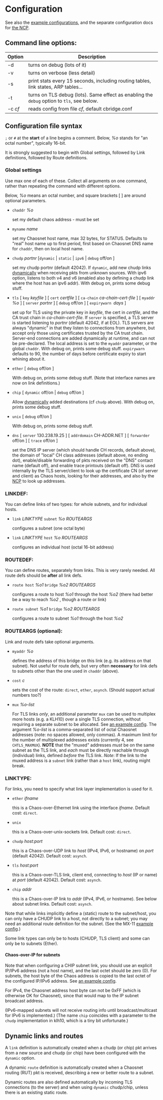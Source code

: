 # Configuration

See also the [example configurations](EXAMPLES.md), and the separate configuration docs for [the NCP](NCP.md).

## Command line options:

| Option | Description |
| --- | --- |
| -d  | turns on debug (lots of it) |
| -v  | turns on verbose (less detail) |
| -s | print stats every 15 seconds, including routing tables, link states, ARP tables...|
| -t  | turns on TLS debug (lots). Same effect as enabling the `debug` option to `tls`, see below. |
| -c *cf* | reads config from file *cf*, default cbridge.conf |

## Configuration file syntax

`;` or `#` at the **start** of a line begins a comment. Below, *%o* stands for "an octal number", typically 16-bit.

It is strongly suggested to begin with Global settings, followed by Link definitions, followed by Route definitions.

### Global settings

Use max one of each of these. Collect all arguments on one command, rather than repeating the command with different options.

Below, *%o* means an octal number, and square brackets [ ] are around optional parameters.

- `chaddr` *%o*

    set my default chaos address - must be set 
- `myname` *name*

	set my Chaosnet host name, max 32 bytes, for STATUS. Defaults to "real" host name up to first period, first based on Chaosnet DNS name for `chaddr`, then on local host name. 
- `chudp` *portnr* [`dynamic` \| `static` \| `ipv6` \| `debug` off/on ]

	set my chudp portnr (default 42042). If `dynamic`, add new chudp links [dynamically](#dynamic-links-and-routes) when receiving pkts from unknown sources. With ipv6 option, listens to both v4 and v6 (enabled also by defining a chudp link where the host has an ipv6 addr). With debug on, prints some debug stuff. 
- `tls` [ `key` *keyfile* ] [ `cert` *certfile* ] [ `ca-chain` *ca-chain-cert-file* ] [ `myaddr` *%o* ] [ `server` *portnr* ] [ `debug` off/on ] [ `expirywarn `*days* ]

	set up for TLS using the private key in *keyfile*, the cert in *certfile*, and the CA trust chain in *ca-chain-cert-file*. If `server` is specified, a TLS server is started listening to *portnr* (default 42042, if at EOL). TLS servers are always "dynamic" in that they listen to connections from anywhere, but accept only those using certificates trusted by the CA trust chain. Server-end connections are added dynamically at runtime, and can not be pre-declared. The local address is set to the `myaddr` parameter, or the global `chaddr`. With debug on, prints some debug stuff.  `expirywarn` defaults to 90, the number of days before certificate expiry to start whining about it.
- `ether` [ `debug` off/on ]

	With debug on, prints some debug stuff. (Note that interface names are now on link definitions.) 
- `chip` [ `dynamic` off/on \| `debug` off/on ]

	Allow [dynamically](#dynamic-links-and-routes) added destinations (cf `chudp` above). With debug on, prints some debug stuff. 
- `unix` [ `debug` off/on ]

	With debug on, prints some debug stuff.
- `dns` [ `server` 130.238.19.25 ] [ `addrdomain` CH-ADDR.NET ] [ `forwarder` off/on ] [ `trace` off/on ]

	set the DNS IP server (which should handle CH records, default above), the domain of "local" CH class addresses (default above, no ending dot), enable/disable forwarding of pkts received on the "DNS" contact name (default off), and enable trace printouts (default off). DNS is used internally by the TLS server/client to look up the certificate CN (of server and client) as Chaos hosts, looking for their addresses, and also by the [NCP](NCP.md) to look up addresses.

### LINKDEF:
You can define links of two types: for whole subnets, and for individual hosts.

- `link` *LINKTYPE* `subnet` *%o* *ROUTEARGS*

    configures a subnet (one octal byte) 
- `link` *LINKTYPE* `host` *%o* *ROUTEARGS*

	configures an individual host (octal 16-bit address)

### ROUTEDEF:

You can define routes, separately from links. This is very rarely needed. All route defs should be **after** all link defs.

- `route host` *%o1* `bridge` *%o2* *ROUTEARGS*

    configures a route to host *%o1* through the host *%o2* (there had better be a way to reach *%o2* , though a route or link) 
- `route subnet` *%o1* `bridge` *%o2* *ROUTEARGS*

	configures a route to subnet *%o1* through the host *%o2* 

### ROUTEARGS (optional):

Link and route defs take optional arguments. 

- `myaddr` *%o*

    defines the address of this bridge on this link (e.g. its address on that subnet). Not useful for route defs, but very often **necessary** for link defs to subnets other than the one used in `chaddr` (above).
- `cost` *c*

	sets the cost of the route: `direct`, `ether`, `asynch`. (Should support actual numbers too?)

- `mux` *%o-list*

    For TLS links *only*, an additional parameter `mux` can be used to multiplex more hosts (e.g. a KLH10) over a single TLS connection, without requiring a separate subnet to be allocated. See [an example config](EXAMPLES.md). The argument *%o-list* is a comma-separated list of octal Chaosnet addresses (note: no spaces allowed, only commas). A maximum limit for the number of multiplexed addresses exists (currently 4, see `CHTLS_MAXMUX`).
    **NOTE** that the "muxed" addresses *must* be on the same subnet as the TLS link, and *each* must be directly reachable through (individual) links, defined *before* the TLS link. *Note*: If the link to the muxed address is a `subnet` link (rather than a `host` link), routing might break.

### LINKTYPE:

For links, you need to specify what link layer implementation is used for it.

- `ether` *ifname*

    this is a Chaos-over-Ethernet link using the interface *ifname*. Default cost: `direct`. 
- `unix`

	this is a Chaos-over-unix-sockets link. Default cost: `direct`. 
- `chudp` *host:port*

	this is a Chaos-over-UDP link to *host* (IPv4, IPv6, or hostname) on *port* (default 42042). Default cost: `asynch`. 
- `tls` *host:port*

	this is a Chaos-over-TLS link, client end, connecting to *host* (IP or name) at *port* (default 42042). Default cost: `asynch`. 
- `chip` *addr*

	this is a Chaos-over-IP link to *addr* (IPv4, IPv6, or hostname). See below about subnet links. Default cost: `asynch`. 

Note that while links implicitly define a (static) route to the subnet/host,
you can only have a CHUDP link to a host, not directly to a subnet;
you may need an additional route definition for the subnet.
(See the MX-11 [example config](EXAMPLES.md#example-mx-11).)

Some link types can only be to hosts (CHUDP, TLS client) and some can only be to subnets (Ether).

#### Chaos-over-IP for subnets

Note that when configuring a CHIP subnet link, you should use an
explicit IP/IPv6 address (not a host name), and the last octet should
be zero (0). For subnets, the host byte of the Chaos address is copied
to the last octet of the configured IP/IPv6 address. 
See [an example config](EXAMPLES.md#example-chaos-over-ip).

For IPv4, the Chaosnet address host byte can not be 0xFF (which is
otherwise OK for Chaosnet), since that would map to the IP subnet
broadcast address.

(IPv6-mapped subnets will not receive routing info until broadcast/multicast for IPv6 is implemented.)
(The name `chip` coincides with a parameter to the `chudp` implementation in klh10, which is a tiny bit unfortunate.)

## Dynamic links and routes

A `link` definition is automatically created when a chudp (or chip)
pkt arrives from a new source and chudp (or chip) have been configured
with the `dynamic` option.

A dynamic `route` definition is automatically created when a Chaosnet
routing (RUT) pkt is received, describing a new or better route to a
subnet. 

Dynamic routes are also defined automatically by incoming TLS
connections (to the server) and when using `dynamic` chudp/chip,
unless there is an existing static route.
